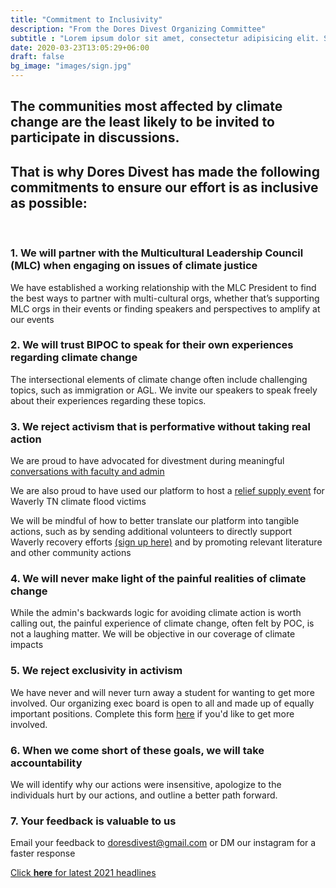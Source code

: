 ```yaml
---
title: "Commitment to Inclusivity"
description: "From the Dores Divest Organizing Committee"
subtitle : "Lorem ipsum dolor sit amet, consectetur adipisicing elit. Sequi, repudiandae."
date: 2020-03-23T13:05:29+06:00
draft: false
bg_image: "images/sign.jpg"
---
```



## The communities most affected by climate change are the least likely to be invited to participate in discussions. <br>
## That is why Dores Divest has made the following commitments to ensure our effort is as inclusive as possible:


<br>

### 1. We will partner with the Multicultural Leadership Council (MLC) when engaging on issues of climate justice
 We have established a working relationship with the MLC President to find the best ways to partner with multi-cultural orgs, whether that’s supporting MLC orgs in their events or finding speakers and perspectives to amplify at our events
<br>
### 2. We will trust BIPOC to speak for their own experiences regarding climate change
 The intersectional elements of climate change often include challenging topics, such as immigration or AGL. We invite our speakers to speak freely about their experiences regarding these topics.
<br>
### 3. We reject activism that is performative without taking real action
We are proud to have advocated for divestment during meaningful [conversations with faculty and admin](/blog/admin/) <p>
We are also proud to have used our platform to host a [relief supply event](/blog/relief/) for Waverly TN climate flood victims <p>
We will be mindful of how to better translate our platform into tangible actions, such as by sending additional volunteers to directly support Waverly recovery efforts [(sign up here)](https://docs.google.com/forms/d/e/1FAIpQLSeCrrIx_qX-jrpXwUZ67RWsoE7hO5cx29bzH9aaGtheNqqyBQ/viewform?usp=sf_link) and by promoting relevant literature and other community actions
<br>
### 4. We will never make light of the painful realities of climate change
While the admin's backwards logic for avoiding climate action is worth calling out, the painful experience of climate change, often felt by POC, is not a laughing matter. We will be objective in our coverage of climate impacts
### 5. We reject exclusivity in activism
We have never and will never turn away a student for wanting to get more involved. Our organizing exec board is open to all and made up of equally important positions. Complete this form [here](https://forms.gle/QYXWSUjbmfZ5xNrP6) if you'd like to get more involved.
### 6. When we come short of these goals, we will take accountability
We will identify why our actions were insensitive, apologize to the individuals hurt by our actions, and outline a better path forward.
### 7. 	Your feedback is valuable to us
Email your feedback to doresdivest@gmail.com or DM our instagram for a faster response
 

 

  [Click **here** for latest 2021 headlines](/blog)